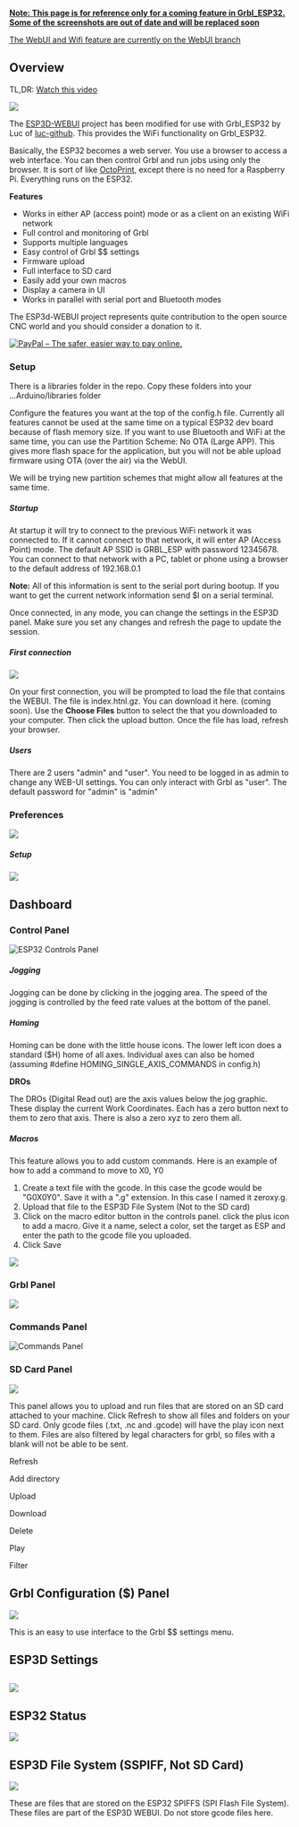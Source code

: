 **<u>Note: This page is for reference only for a coming feature in Grbl_ESP32. Some of the screenshots are out of date and will be replaced soon</u>**

[The WebUI and Wifi feature are currently on the WebUI branch](https://github.com/bdring/Grbl_Esp32/tree/WebUI)

## Overview

TL,DR: [Watch this video](https://youtu.be/7vtWNn9jyDs)

![](http://www.buildlog.net/blog/wp-content/uploads/2018/09/esp32_webui_1.png)

The [ESP3D-WEBUI](https://github.com/luc-github/ESP3D-WEBUI) project has been modified for use with Grbl_ESP32 by Luc of [luc-github](https://github.com/luc-github). This provides the WiFi functionality on Grbl_ESP32.

Basically, the ESP32 becomes a web server. You use a browser to access a web interface. You can then control Grbl and run jobs using only the browser. It is sort of like [OctoPrint](https://octoprint.org/), except there is no need for a Raspberry Pi. Everything runs on the ESP32.

**Features**

- Works in either AP (access point) mode or as a client on an existing WiFi network
- Full control and monitoring of Grbl
- Supports multiple languages
- Easy control of Grbl $$ settings
- Firmware upload
- Full interface to SD card
- Easily add your own macros
- Display a camera in UI
- Works in parallel with serial port and Bluetooth modes

The ESP3d-WEBUI project represents quite contribution to the open source CNC world and you should consider a donation to it.

 [<img src="https://www.paypalobjects.com/en_US/i/btn/btn_donateCC_LG_global.gif" border="0" alt="PayPal – The safer, easier way to pay online.">](https://www.paypal.com/cgi-bin/webscr?cmd=_s-xclick&hosted_button_id=Y8FFE7NA4LJWQ)    



### Setup

There is a libraries folder in the repo. Copy these folders into your ...Arduino/libraries folder

Configure the features you want at the top of the config.h file. Currently all features cannot be used at the same time on a typical ESP32 dev board because of flash memory size. If you want to use Bluetooth and WiFi at the same time, you can use the Partition Scheme: No OTA (Large APP). This gives more flash space for the application, but you will not be able upload firmware using OTA (over the air) via the WebUI.

We will be trying new partition schemes that might allow all features at the same time.

##### Startup

At startup it will try to connect to the previous WiFi network it was connected to. If it cannot connect to that network, it will enter AP (Access Point) mode. The default AP SSID is GRBL_ESP with password 12345678. You can connect to that network with a PC, tablet or phone using a browser to the default address of 192.168.0.1

**Note:** All of this information is sent to the serial port during bootup. If you want to get the current network information send $I on a serial terminal.

Once connected, in any mode, you can change the settings in the ESP3D panel. Make sure you set any changes and refresh the page to update the session.

##### First connection

![](http://www.buildlog.net/blog/wp-content/uploads/2018/09/esp3d_load_ui.png)

On your first connection, you will be prompted to load the file that contains the WEBUI. The file is index.htnl.gz. You can download it here. (coming soon). Use the **Choose Files** button to select the that you downloaded to your computer. Then click the upload button. Once the file has load, refresh your browser.

##### Users

There are 2 users "admin" and "user". You need to be logged in as admin to change any WEB-UI settings. You can only interact with Grbl as "user". The default password for "admin" is "admin"

### Preferences

![](http://www.buildlog.net/blog/wp-content/uploads/2018/09/esp3D_prefs.png)

##### Setup

![](http://www.buildlog.net/blog/wp-content/uploads/2018/09/esp3d_setup.png)



## Dashboard

### Control Panel

![ESP32 Controls Panel](http://www.buildlog.net/blog/wp-content/uploads/2018/09/esp3d_controls-1.png)

##### Jogging

Jogging can be done by clicking in the jogging area. The speed of the jogging is controlled by the feed rate values at the bottom of the panel.

##### Homing

Homing can be done with the little house icons. The lower left icon does a standard ($H) home of all axes. Individual axes can also be homed (assuming #define HOMING_SINGLE_AXIS_COMMANDS in config.h)

**DROs**

The DROs (Digital Read out) are the axis values below the jog graphic. These display the current Work Coordinates. Each has a zero button next to them to zero that axis. There is also a zero xyz to zero them all.

##### Macros

This feature allows you to add custom commands. Here is an example of how to add a command to move to X0, Y0

1. Create a text file with the gcode. In this case the gcode would be "G0X0Y0". Save it with a ".g" extension. In this case I named it zeroxy.g.
2. Upload that file to the ESP3D File System (Not to the SD card)
3. Click on the macro editor button  in the controls panel. click the plus icon to add a macro. Give it a name, select a color, set the target as ESP and enter the path to the gcode file you uploaded.
4. Click Save

![](http://www.buildlog.net/blog/wp-content/uploads/2018/09/esp3d_macros.png)

### Grbl Panel

![](http://www.buildlog.net/blog/wp-content/uploads/2018/09/esp3d_grbl_pnl2.png)

### 

### Commands Panel

![Commands Panel](http://www.buildlog.net/blog/wp-content/uploads/2018/09/esp3d_commands_pnl.png)

### SD Card Panel

![](http://www.buildlog.net/blog/wp-content/uploads/2018/09/esp3d_sd_pnl.png)

This panel allows you to upload and run files that are stored on an SD card attached to your machine. Click Refresh to show all files and folders on your SD card. Only gcode files (.txt, .nc and .gcode) will have the play icon next to them. Files are also filtered by legal characters for grbl, so files with a blank will not be able to be sent.

Refresh

Add directory

Upload

Download

Delete

Play

Filter

## Grbl Configuration ($) Panel

![](http://www.buildlog.net/blog/wp-content/uploads/2018/09/esp32_grbl_dollar.png)

This is an easy to use interface to the Grbl $$ settings menu.  

## ESP3D Settings

## ![](http://www.buildlog.net/blog/wp-content/uploads/2018/09/esp3d_settings.png)



## ESP32 Status

![](http://www.buildlog.net/blog/wp-content/uploads/2018/09/esp3d_esp32_status.png)

## ESP3D File System (SSPIFF, Not SD Card)

![](http://www.buildlog.net/blog/wp-content/uploads/2018/09/esp32_file_system.png)

These are files that are stored on the ESP32 SPIFFS (SPI Flash File System).  These files are part of the ESP3D WEBUI. Do not store gcode files here.